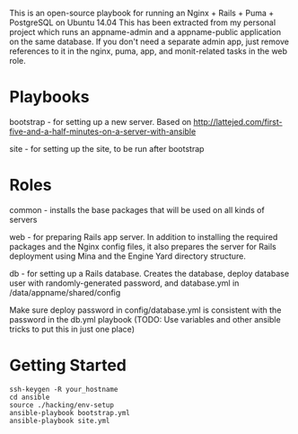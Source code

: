 This is an open-source playbook for running an Nginx + Rails + Puma + PostgreSQL on Ubuntu 14.04 This has been extracted from my personal project which runs an appname-admin and a appname-public application on the same database. If you don't need a separate admin app, just remove references to it in the nginx, puma, app, and monit-related tasks in the web role.

# Playbooks

bootstrap - for setting up a new server. Based on http://lattejed.com/first-five-and-a-half-minutes-on-a-server-with-ansible

site - for setting up the site, to be run after bootstrap

# Roles

common - installs the base packages that will be used on all kinds of servers

web - for preparing Rails app server. In addition to installing the required packages and the Nginx config files, it also prepares the server for Rails deployment using Mina and the Engine Yard directory structure.

db - for setting up a Rails database. Creates the database, deploy database user with randomly-generated password, and database.yml in /data/appname/shared/config

Make sure deploy password in config/database.yml is consistent with the password in the db.yml playbook
(TODO: Use variables and other ansible tricks to put this in just one place)

# Getting Started

```
ssh-keygen -R your_hostname
cd ansible
source ./hacking/env-setup
ansible-playbook bootstrap.yml
ansible-playbook site.yml
```


